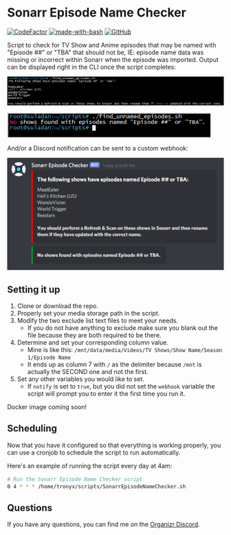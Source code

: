 # Sonarr Episode Name Checker
[![CodeFactor](https://www.codefactor.io/repository/github/tronyx/sonarr-episode-name-checker/badge)](https://www.codefactor.io/repository/github/tronyx/sonarr-episode-name-checker) [![made-with-bash](https://img.shields.io/badge/Made%20with-Bash-1f425f.svg)](https://www.gnu.org/software/bash/) [![GitHub](https://img.shields.io/github/license/mashape/apistatus.svg)](https://github.com/tronyx/sonarr-episode-name-checker/blob/master/LICENSE.md)

Script to check for TV Show and Anime episodes that may be named with "Episode ##" or "TBA" that should not be, IE: episode name data was missing or incorrect within Sonarr when the episode was imported. Output can be displayed right in the CLI once the script completes:

![Shell Output](/images/shell.png)

![Shell Output - None](/images/shell_none.png)

 And/or a Discord notification can be sent to a custom webhook:

![Discord Webhook](/images/discord.png)

## Setting it up

1. Clone or download the repo.
2. Properly set your media storage path in the script.
3. Modify the two exclude list text files to meet your needs.
    * If you do not have anything to exclude make sure you blank out the file because they are both required to be there.
4. Determine and set your corresponding column value.
    * Mine is like this: `/mnt/data/media/Videos/TV Shows/Show Name/Season 1/Episode Name`
    * It ends up as column 7 with `/` as the delimiter because `/mnt` is actually the SECOND one and not the first.
5. Set any other variables you would like to set.
    * If `notify` is set to `true`, but you did not set the `webhook` variable the script will prompt you to enter it the first time you run it.


Docker image coming soon!

## Scheduling

Now that you have it configured so that everything is working properly, you can use a cronjob to schedule the script to run automatically.

Here's an example of running the script every day at 4am:

```bash
# Run the Sonarr Episode Name Checker script
0 4 * * * /home/tronyx/scripts/SonarrEpisodeNameChecker.sh
```

## Questions

If you have any questions, you can find me on the [Organizr Discord](https://organizr.app/discord).
